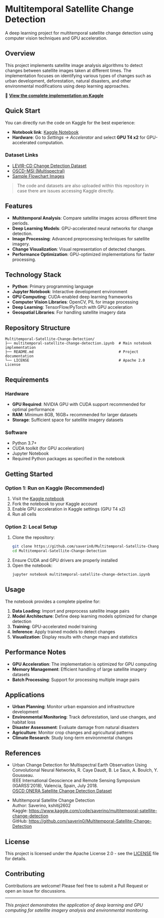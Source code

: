 # Multitemporal Satellite Change Detection

A deep learning project for multitemporal satellite change detection using computer vision techniques and GPU acceleration.

## Overview

This project implements satellite image analysis algorithms to detect changes between satellite images taken at different times. The implementation focuses on identifying various types of changes such as urban development, deforestation, natural disasters, and other environmental modifications using deep learning approaches.

🔗 **[View the complete implementation on Kaggle](https://www.kaggle.com/code/saverino/multitemporal-satellite-change-detection)**

## Quick Start

You can directly run the code on Kaggle for the best experience:

- **Notebook link**: [Kaggle Notebook](https://www.kaggle.com/code/saverino/multitemporal-satellite-change-detection)
- **Hardware**: Go to *Settings → Accelerator* and select **GPU T4 x2** for GPU-accelerated computation.

### Dataset Links

- [LEVIR-CD Change Detection Dataset](https://www.kaggle.com/datasets/mdrifaturrahman33/levir-cd)
- [OSCD-MSI (Multispectral)](https://www.kaggle.com/datasets/saverino/oscd-msi)
- [Sample Flowchart Images](https://www.kaggle.com/datasets/saverino/flow-chart-image)

> The code and datasets are also uploaded within this repository in case there are issues accessing Kaggle directly.

## Features

- **Multitemporal Analysis**: Compare satellite images across different time periods.
- **Deep Learning Models**: GPU-accelerated neural networks for change detection.
- **Image Processing**: Advanced preprocessing techniques for satellite imagery.
- **Change Visualization**: Visual representation of detected changes.
- **Performance Optimization**: GPU-optimized implementations for faster processing.

## Technology Stack

- **Python**: Primary programming language
- **Jupyter Notebook**: Interactive development environment
- **GPU Computing**: CUDA-enabled deep learning frameworks
- **Computer Vision Libraries**: OpenCV, PIL for image processing
- **Deep Learning**: TensorFlow/PyTorch with GPU acceleration
- **Geospatial Libraries**: For handling satellite imagery data

## Repository Structure

```
Multitemporal-Satellite-Change-Detection/
├── multitemporal-satellite-change-detection.ipynb  # Main notebook implementation
├── README.md                                       # Project documentation
└── LICENSE                                         # Apache 2.0 License
```

## Requirements

### Hardware
- **GPU Required**: NVIDIA GPU with CUDA support recommended for optimal performance
- **RAM**: Minimum 8GB, 16GB+ recommended for larger datasets
- **Storage**: Sufficient space for satellite imagery datasets

### Software
- Python 3.7+
- CUDA toolkit (for GPU acceleration)
- Jupyter Notebook
- Required Python packages as specified in the notebook

## Getting Started

### Option 1: Run on Kaggle (Recommended)
1. Visit the [Kaggle notebook](https://www.kaggle.com/code/saverino/multitemporal-satellite-change-detection)
2. Fork the notebook to your Kaggle account
3. Enable GPU acceleration in Kaggle settings (GPU T4 x2)
4. Run all cells

### Option 2: Local Setup
1. Clone the repository:
    ```bash
    git clone https://github.com/saverin0/Multitemporal-Satellite-Change-Detection.git
    cd Multitemporal-Satellite-Change-Detection
    ```
2. Ensure CUDA and GPU drivers are properly installed
3. Open the notebook:
    ```bash
    jupyter notebook multitemporal-satellite-change-detection.ipynb
    ```

## Usage

The notebook provides a complete pipeline for:
1. **Data Loading**: Import and preprocess satellite image pairs
2. **Model Architecture**: Define deep learning models optimized for change detection
3. **Training**: GPU-accelerated model training
4. **Inference**: Apply trained models to detect changes
5. **Visualization**: Display results with change maps and statistics

## Performance Notes

- **GPU Acceleration**: The implementation is optimized for GPU computing
- **Memory Management**: Efficient handling of large satellite imagery datasets
- **Batch Processing**: Support for processing multiple image pairs

## Applications

- **Urban Planning**: Monitor urban expansion and infrastructure development
- **Environmental Monitoring**: Track deforestation, land use changes, and habitat loss
- **Disaster Assessment**: Evaluate damage from natural disasters
- **Agriculture**: Monitor crop changes and agricultural patterns
- **Climate Research**: Study long-term environmental changes

## References

- Urban Change Detection for Multispectral Earth Observation Using Convolutional Neural Networks, R. Caye Daudt, B. Le Saux, A. Boulch, Y. Gousseau.  
  IEEE International Geoscience and Remote Sensing Symposium (IGARSS’2018), Valencia, Spain, July 2018.  
  [OSCD ONERA Satellite Change Detection Dataset](https://ieee-dataport.org/open-access/oscd-onera-satellite-change-detection)

- Multitemporal Satellite Change Detection  
  Author: Saverino, kshitij2602  
  Kaggle: https://www.kaggle.com/code/saverino/multitemporal-satellite-change-detection  
  GitHub: https://github.com/saverin0/Multitemporal-Satellite-Change-Detection

## License

This project is licensed under the Apache License 2.0 - see the [LICENSE](LICENSE) file for details.

## Contributing

Contributions are welcome! Please feel free to submit a Pull Request or open an issue for discussions.

---

*This project demonstrates the application of deep learning and GPU computing for satellite imagery analysis and environmental monitoring.*
